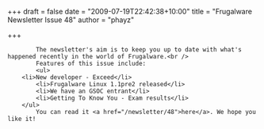 
+++
draft = false
date = "2009-07-19T22:42:38+10:00"
title = "Frugalware Newsletter Issue 48"
author = "phayz"

+++

            The newsletter's aim is to keep you up to date with what's happened recently in the world of Frugalware.<br />
            Features of this issue include:
            <ul>
        <li>New developer - Exceed</li>
            <li>Frugalware Linux 1.1pre2 released</li>
            <li>We have an GSOC entrant</li>
            <li>Getting To Know You - Exam results</li>
        </ul>
            You can read it <a href="/newsletter/48">here</a>. We hope you like it!
            
        